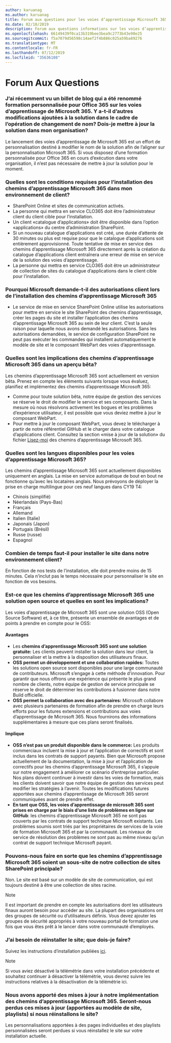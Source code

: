 ```yaml
---
author: karuanag
ms.author: karuanag
title: Forum aux questions pour les voies d’apprentissage Microsoft 365
ms.date: 02/10/2019
description: Forum aux questions informations sur les voies d’apprentissage Microsoft 365
ms.openlocfilehash: 66149439f0ca13b319bee3bea9c2773b43e98e25
ms.sourcegitcommit: f5a7079d56598c14aef2f4b886c025a59ba89276
ms.translationtype: MT
ms.contentlocale: fr-FR
ms.lasthandoff: 07/12/2019
ms.locfileid: "35636108"
---
```

# <a name="frequently-asked-questions"></a>Forum Aux Questions

### <a name="i-recently-saw-a-blog-post-that-custom-learning-for-office-365-is-being-renamed-to-microsoft-365-learning-pathways-are-there-other-changes-being-added-to-the-solution-as-part-of-the-renaming-effort-should-i-update-the-solution-in-my-organization"></a>J’ai récemment vu un billet de blog qui a été renommé formation personnalisée pour Office 365 sur les voies d’apprentissage de Microsoft 365. Y a-t-il d’autres modifications ajoutées à la solution dans le cadre de l’opération de changement de nom? Dois-je mettre à jour la solution dans mon organisation?

Le lancement des voies d’apprentissage de Microsoft 365 est un effort de personnalisation destiné à modifier le nom de la solution afin de l’aligner sur la personnalisation Microsoft 365. Si vous disposez d’une formation personnalisée pour Office 365 en cours d’exécution dans votre organisation, il n’est pas nécessaire de mettre à jour la solution pour le moment.  

### <a name="what-are-the-requirements-for-installing-microsoft-365-learning-pathways-into-my-tenant-environment"></a>Quelles sont les conditions requises pour l’installation des chemins d’apprentissage Microsoft 365 dans mon environnement de client?

- SharePoint Online et sites de communication activés.
- La personne qui mettra en service CLO365 doit être l’administrateur client du client cible pour l’installation.
- Un client «catalogue d’applications» doit être disponible dans l’option «applications» du centre d’administration SharePoint.
- Si un nouveau catalogue d’applications est créé, une durée d’attente de 30 minutes ou plus est requise pour que le catalogue d’applications soit entièrement approvisionné. Toute tentative de mise en service des chemins d’apprentissage Microsoft 365 directement après la création du catalogue d’applications client entraînera une erreur de mise en service de la solution des voies d’apprentissage. 
- La personne qui mettra en service CLO365 doit être un administrateur de collection de sites du catalogue d’applications dans le client cible pour l’installation.

### <a name="why-is-microsoft-asking-for-tenant-permissions-when-installing-microsoft-365-learning-pathways"></a>Pourquoi Microsoft demande-t-il des autorisations client lors de l’installation des chemins d’apprentissage Microsoft 365 

- Le service de mise en service SharePoint Online utilise les autorisations pour mettre en service le site SharePoint des chemins d’apprentissage, créer les pages du site et installer l’application des chemins d’apprentissage Microsoft 365 au sein de leur client. C’est la seule raison pour laquelle nous avons demandé les autorisations. Sans les autorisations demandées, le service de configuration SharePoint ne peut pas exécuter les commandes qui installent automatiquement le modèle de site et le composant WebPart des voies d’apprentissage. 

### <a name="what-are-the-implications-of-microsoft-365-learning-pathways-being-in-a-beta-preview"></a>Quelles sont les implications des chemins d’apprentissage Microsoft 365 dans un aperçu bêta? 

Les chemins d’apprentissage Microsoft 365 sont actuellement en version bêta. Prenez en compte les éléments suivants lorsque vous évaluez, planifiez et implémentez des chemins d’apprentissage Microsoft 365:

- Comme pour toute solution bêta, notre équipe de gestion des services se réserve le droit de modifier le service et ses composants. Dans la mesure où nous résolvons activement les bogues et les problèmes d’expérience utilisateur, il est possible que vous deviez mettre à jour le composant WebPart.
- Pour mettre à jour le composant WebPart, vous devez le télécharger à partir de notre référentiel GitHub et le charger dans votre catalogue d’applications client. Consultez la section «mise à jour de la solution» du fichier [Lisez-moi](https://github.com/pnp/custom-learning-office-365/blob/master/README.md) des chemins d’apprentissage Microsoft 365. 

### <a name="what-languages-is-microsoft-365-learning-pathways-available-in"></a>Quelles sont les langues disponibles pour les voies d’apprentissage Microsoft 365?

Les chemins d’apprentissage Microsoft 365 sont actuellement disponibles uniquement en anglais. La mise en service automatique de bout en bout ne fonctionne qu’avec les locataires anglais. Nous prévoyons de déployer la prise en charge multilingue pour ces neuf langues dans CY19 T4: 

- Chinois (simplifié) 
- Néerlandais (Pays-Bas) 
- Français  
- Allemand 
- Italien (Italie) 
- Japonais (Japon)  
- Portugais (Brésil) 
- Russe (russe)  
- Espagnol 

### <a name="how-long-will-it-take-to-install-the-site-in-our-tenant-environment"></a>Combien de temps faut-il pour installer le site dans notre environnement client?

En fonction de nos tests de l’installation, elle doit prendre moins de 15 minutes. Cela n’inclut pas le temps nécessaire pour personnaliser le site en fonction de vos besoins.

### <a name="is-microsoft-365-learning-pathways-an-open-source-solution-and-what-are-the-implications"></a>Est-ce que les chemins d’apprentissage Microsoft 365 une solution open source et quelles en sont les implications?

Les voies d’apprentissage de Microsoft 365 sont une solution OSS (Open Source Software) et, à ce titre, présente un ensemble de avantages et de points à prendre en compte pour le OSS:

#### <a name="benefits"></a>Avantages 
- Les **chemins d’apprentissage Microsoft 365 sont une solution gratuite:** Les clients peuvent installer la solution dans leur client, la personnaliser et la mettre à la disposition des utilisateurs finaux.
- **OSS permet un développement et une collaboration rapides:**  Toutes les solutions open source sont disponibles pour une large communauté de contributeurs.  Microsoft s’engage à cette méthode d’innovation.  Pour garantir que nous offrons une expérience qui présente le plus grand nombre de clients, notre équipe de gestion de service principale se réserve le droit de déterminer les contributions à fusionner dans notre Build officielle.  
- **OSS permet la collaboration avec des partenaires:** Microsoft collabore avec plusieurs partenaires de formation afin de prendre en charge leurs efforts pour les futures extensions et contributions aux voies d’apprentissage de Microsoft 365. Nous fournirons des informations supplémentaires à mesure que ces plans seront finalisés. 
    
#### <a name="implications"></a>Implique
- **OSS n’est pas un produit disponible dans le commerce:** Les produits commerciaux incluent la mise à jour et l’application de correctifs et sont inclus dans les contrats de support payants. Bien que Microsoft propose actuellement de la documentation, la mise à jour et l’application de correctifs pour les chemins d’apprentissage Microsoft 365, il s’appuie sur notre engagement à améliorer ce scénario d’entreprise particulier. Nos plans doivent continuer à investir dans les voies de formation, mais les clients doivent savoir que notre équipe de gestion des services peut modifier les stratégies à l’avenir. Toutes les modifications futures apportées aux chemins d’apprentissage de Microsoft 365 seront communiquées avant de prendre effet. 
- **En tant que OSS, les voies d’apprentissage de microsoft 365 sont prises en charge par le biais d’une liste de problèmes en ligne sur GitHub**: les chemins d’apprentissage Microsoft 365 ne sont pas couverts par les contrats de support technique Microsoft existants. Les problèmes soumis sont triés par les propriétaires de services de la voie de formation Microsoft 365 et par la communauté. Les niveaux de service de résolution des problèmes ne sont pas au même niveau qu’un contrat de support technique Microsoft payant.  

### <a name="can-we-make-the-microsoft-365-learning-pathways-a-subsite-of-our-primary-sharepoint-site-collection"></a>Pouvons-nous faire en sorte que les chemins d’apprentissage Microsoft 365 soient un sous-site de notre collection de sites SharePoint principale?

Non. Le site est basé sur un modèle de site de communication, qui est toujours destiné à être une collection de sites racine.

> [!NOTE]
> Il est important de prendre en compte les autorisations dont les utilisateurs finaux auront besoin pour accéder au site. La plupart des organisations ont des groupes de sécurité ou d’utilisateurs définis. Vous devez ajouter les groupes de sécurité appropriés à votre nouveau portail de formation une fois que vous êtes prêt à le lancer dans votre communauté d’employés.

### <a name="i-need-to-reinstall-the-site-what-should-i-do"></a>J’ai besoin de réinstaller le site; que dois-je faire?

Suivez les instructions d’installation publiées [ici](custom_provision.md).

> [!NOTE]
> Si vous aviez désactivé la télémétrie dans votre installation précédente et souhaitez continuer à désactiver la télémétrie, vous devrez suivre les instructions relatives à la désactivation de la télémétrie ici.

### <a name="we-made-updates-to-our-implementation-of-microsoft-365-learning-pathways-will-we-lose-these-updates-made-to-site-template-playlists-if-we-reinstall-the-site"></a>Nous avons apporté des mises à jour à notre implémentation des chemins d’apprentissage Microsoft 365. Seront-nous perdus ces mises à jour (apportées au modèle de site, playlists) si nous réinstallons le site?

Les personnalisations apportées à des pages individuelles et des playlists personnalisées seront perdues si vous réinstallez le site sur votre installation actuelle.  